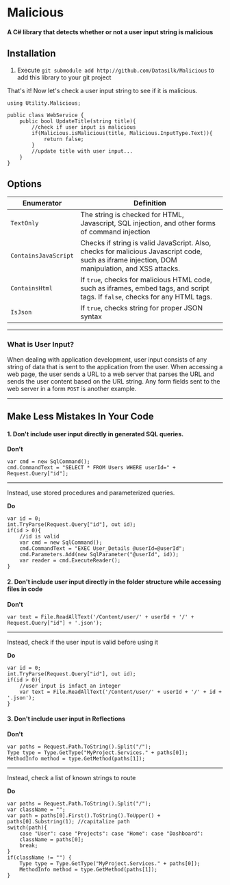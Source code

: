 ﻿# Malicious
#### A C# library that detects whether or not a user input string is malicious

## Installation

1. Execute `git submodule add http://github.com/Datasilk/Malicious` to add this library to your git project

That's it! Now let's check a user input string to see if it is malicious.

```
using Utility.Malicious;

public class WebService {
	public bool UpdateTitle(string title){
		//check if user input is malicious
		if(Malicious.isMalicious(title, Malicious.InputType.Text)){
			return false;
		}
		//update title with user input...
	}
}
```

## Options

| Enumerator | Definition  
--- | ---
|`TextOnly`|The string is checked for HTML, Javascript, SQL injection, and other forms of command injection
|`ContainsJavaScript`| Checks if string is valid JavaScript. Also, checks for malicious Javascript code, such as iframe injection, DOM manipulation, and XSS attacks. 
|`ContainsHtml`| If `true`, checks for malicious HTML code, such as iframes, embed tags, and script tags. If `false`, checks for any HTML tags.
|`IsJson`|If `true`, checks string for proper JSON syntax

---

### What is User Input?
When dealing with application development, user input consists of any string of data that is sent to the application from the user. When accessing a web page, the user sends a URL to a web server that parses the URL and sends the user content based on the URL string. Any form fields sent to the web server in a form `POST` is another example.

---

## Make Less Mistakes In Your Code

#### 1. Don't include user input directly in generated SQL queries. 

**Don't**
```
var cmd = new SqlCommand();
cmd.CommandText = "SELECT * FROM Users WHERE userId=" + Request.Query["id"];
```

---

Instead, use stored procedures and parameterized queries.

**Do**
```
var id = 0;
int.TryParse(Request.Query["id"], out id);
if(id > 0){
	//id is valid
	var cmd = new SqlCommand();
	cmd.CommandText = "EXEC User_Details @userId=@userId";
	cmd.Parameters.Add(new SqlParameter("@userId", id));
	var reader = cmd.ExecuteReader();
}
```

#### 2. Don't include user input directly in the folder structure while accessing files in code

**Don't**
```
var text = File.ReadAllText('/Content/user/' + userId + '/' + Request.Query["id"] + '.json');
```

---

Instead, check if the user input is valid before using it

**Do**
```
var id = 0;
int.TryParse(Request.Query["id"], out id);
if(id > 0){
	//user input is infact an integer
	var text = File.ReadAllText('/Content/user/' + userId + '/' + id + '.json');
}
```

#### 3. Don't include user input in Reflections

**Don't**
```
var paths = Request.Path.ToString().Split("/");
Type type = Type.GetType("MyProject.Services." + paths[0]);
MethodInfo method = type.GetMethod(paths[1]);
```

---

Instead, check a list of known strings to route

**Do**
```
var paths = Request.Path.ToString().Split("/");
var className = "";
var path = paths[0].First().ToString().ToUpper() + paths[0].Substring(1); //capitalize path
switch(path){
	case "User": case "Projects": case "Home": case "Dashboard":
	className = paths[0]; 
	break;
}
if(className != "") {
	Type type = Type.GetType("MyProject.Services." + paths[0]);
	MethodInfo method = type.GetMethod(paths[1]);
}
```